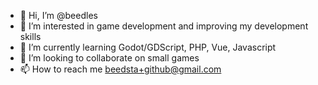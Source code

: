 - 👋 Hi, I’m @beedles
- 👀 I’m interested in game development and improving my development skills
- 🌱 I’m currently learning Godot/GDScript, PHP, Vue, Javascript
- 💞️ I’m looking to collaborate on small games
- 📫 How to reach me beedsta+github@gmail.com

<!---
beedles/beedles is a ✨ special ✨ repository because its `README.md` (this file) appears on your GitHub profile.
You can click the Preview link to take a look at your changes.
--->
